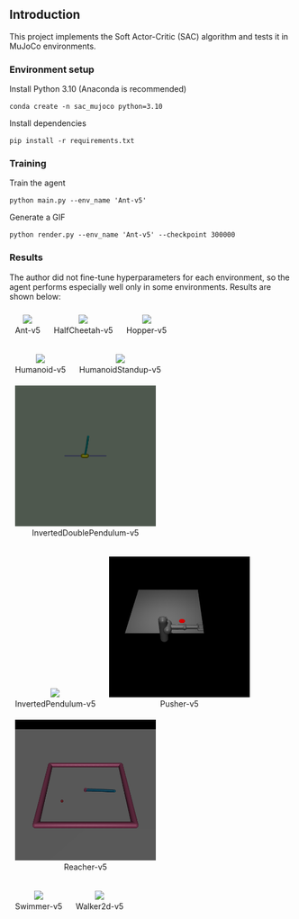 ## Introduction
This project implements the Soft Actor-Critic (SAC) algorithm and tests it in MuJoCo environments.

### Environment setup
Install Python 3.10 (Anaconda is recommended)
```
conda create -n sac_mujoco python=3.10
```

Install dependencies
```
pip install -r requirements.txt
```

### Training
Train the agent
```
python main.py --env_name 'Ant-v5'
```

Generate a GIF
```
python render.py --env_name 'Ant-v5' --checkpoint 300000
```

### Results
The author did not fine-tune hyperparameters for each environment, so the agent performs especially well only in some environments. Results are shown below:
<p align="center">
  <figure style="display:inline-block; text-align:center; margin:10px;">
    <img src="./gif/Ant-v5_animation.gif" width="250">
    <figcaption>Ant-v5</figcaption>
  </figure>
  <figure style="display:inline-block; text-align:center; margin:10px;">
    <img src="./gif/HalfCheetah-v5_animation.gif" width="250">
    <figcaption>HalfCheetah-v5</figcaption>
  </figure>
  <figure style="display:inline-block; text-align:center; margin:10px;">
    <img src="./gif/Hopper-v5_animation.gif" width="250">
    <figcaption>Hopper-v5</figcaption>
  </figure>
</p>

<p align="center">
  <figure style="display:inline-block; text-align:center; margin:10px;">
    <img src="./gif/Humanoid-v5_animation.gif" width="250">
    <figcaption>Humanoid-v5</figcaption>
  </figure>
  <figure style="display:inline-block; text-align:center; margin:10px;">
    <img src="./gif/HumanoidStandup-v5_animation.gif" width="250">
    <figcaption>HumanoidStandup-v5</figcaption>
  </figure>
  <figure style="display:inline-block; text-align:center; margin:10px;">
    <img src="./gif/InvertedDoublePendulum-v5_animation.gif" width="250">
    <figcaption>InvertedDoublePendulum-v5</figcaption>
  </figure>
</p>

<p align="center">
  <figure style="display:inline-block; text-align:center; margin:10px;">
    <img src="./gif/InvertedPendulum-v5_animation.gif" width="250">
    <figcaption>InvertedPendulum-v5</figcaption>
  </figure>
  <figure style="display:inline-block; text-align:center; margin:10px;">
    <img src="./gif/Pusher-v5_animation.gif" width="250">
    <figcaption>Pusher-v5</figcaption>
  </figure>
  <figure style="display:inline-block; text-align:center; margin:10px;">
    <img src="./gif/Reacher-v5_animation.gif" width="250">
    <figcaption>Reacher-v5</figcaption>
  </figure>
</p>

<p align="center">
  <figure style="display:inline-block; text-align:center; margin:10px;">
    <img src="./gif/Swimmer-v5_animation.gif" width="250">
    <figcaption>Swimmer-v5</figcaption>
  </figure>
  <figure style="display:inline-block; text-align:center; margin:10px;">
    <img src="./gif/Walker2d-v5_animation.gif" width="250">
    <figcaption>Walker2d-v5</figcaption>
  </figure>
</p>


